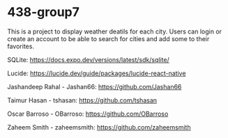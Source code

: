 # 438-group7

This is a project to display weather deatils for each city. Users can login or create an account to be able to search for cities and add some to their favorites.


SQLite: https://docs.expo.dev/versions/latest/sdk/sqlite/

Lucide: https://lucide.dev/guide/packages/lucide-react-native

Jashandeep Rahal - Jashan66: https://github.com/Jashan66

Taimur Hasan - tshasan: https://github.com/tshasan

Oscar Barroso - OBarroso: https://github.com/OBarroso

Zaheem Smith - zaheemsmith: https://github.com/zaheemsmith
